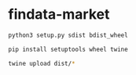 # findata-market


```bash
python3 setup.py sdist bdist_wheel

pip install setuptools wheel twine

twine upload dist/*

```